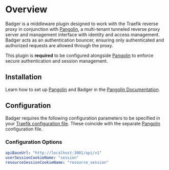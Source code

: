 # Overview

Badger is a middleware plugin designed to work with the Traefik reverse proxy in conjunction with [Pangolin](https://github.com/fosrl/pangolin), a multi-tenant tunneled reverse proxy server and management interface with identity and access management. Badger acts as an authentication bouncer, ensuring only authenticated and authorized requests are allowed through the proxy.

This plugin is **required** to be configured alongside [Pangolin](https://github.com/fosrl/pangolin) to enforce secure authentication and session management.

## Installation

Learn how to set up [Pangolin](https://github.com/fosrl/pangolin) and Badger in the [Pangolin Documentation](https://github.com/fosrl/pangolin).

## Configuration

Badger requires the following configuration parameters to be specified in your [Traefik configuration file](https://doc.traefik.io/traefik/getting-started/configuration-overview/). These coincide with the separate [Pangolin](https://github.com/fosrl/pangolin) configuration file.

### Configuration Options

```yaml
apiBaseUrl: "http://localhost:3001/api/v1"
userSessionCookieName: "session"
resourceSessionCookieName: "resource_session"
```